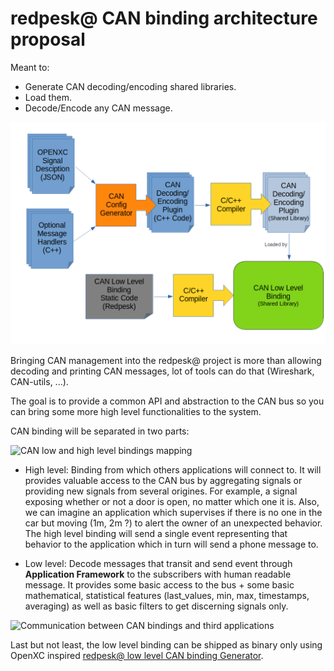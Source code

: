 # redpesk@ CAN binding architecture proposal

Meant to:
* Generate CAN decoding/encoding shared libraries.
* Load them.
* Decode/Encode any CAN message.

![From OpenXC firmware to redpesk@ binding](images/OpenXC_to_Redpesk.png)

Bringing CAN management into the redpesk@ project is more than allowing 
decoding and printing CAN messages, lot of tools can do that (Wireshark,
CAN-utils, ...).

The goal is to provide a common API and abstraction to the CAN bus so you can
bring some more high level functionalities to the system.

CAN binding will be separated in two parts:

![CAN low and high level bindings mapping](images/CAN_level_mapping.png)

- High level: Binding from which others applications will connect to.
It will provides valuable access to the CAN bus by aggregating signals or
providing new signals from several origines. For example, a signal exposing
whether or not a door is open, no matter which one it is. Also, we can imagine
an application which supervises if there is no one in the car but moving
(1m, 2m ?) to alert the owner of an unexpected behavior. The high level binding
will send a single event representing that behavior to the application which in
turn will send a phone message to.

- Low level: Decode messages that transit and send event through **Application Framework** to the subscribers with human readable message. It provides some basic access to the bus + some basic mathematical, statistical features (last_values, min, max, timestamps, averaging) as well as basic filters to get discerning signals only.


![Communication between CAN bindings and third applications](images/CAN_bindings_communication.png)

Last but not least, the low level binding can be shipped as binary only using OpenXC inspired [redpesk@ low level CAN binding Generator](https://github.com/redpesk-common/low-level-can-generator).
